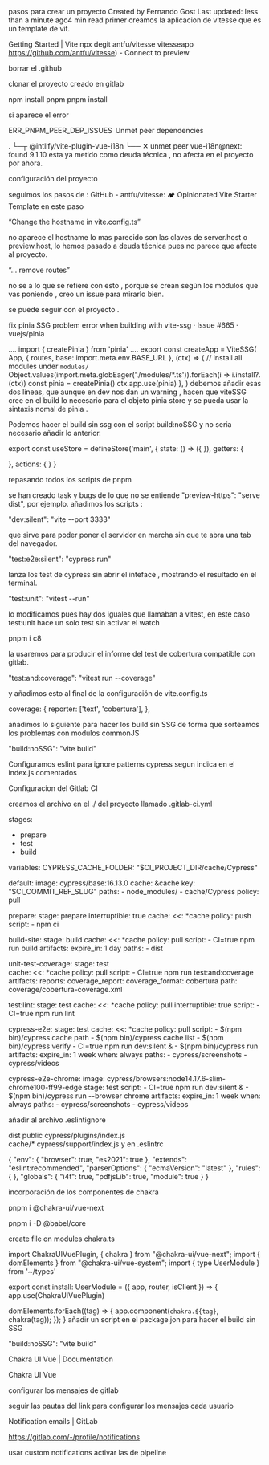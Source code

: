 pasos para crear un proyecto
Created by Fernando Gost
Last updated: less than a minute ago4 min read
primer creamos la aplicacion de vitesse que es un template de vit.

Getting Started | Vite 
npx degit antfu/vitesse vitesseapp
https://github.com/antfu/vitesse) - Connect to preview

borrar el .github

clonar el proyecto creado en gitlab 

npm install pnpm
pnpm install


si aparece el error 

ERR_PNPM_PEER_DEP_ISSUES  Unmet peer dependencies

.
└─┬ @intlify/vite-plugin-vue-i18n
└── ✕ unmet peer vue-i18n@next: found 9.1.10
esta ya metido como deuda técnica , no afecta en el proyecto por ahora.

 

configuración del proyecto 

seguimos los pasos de :
GitHub - antfu/vitesse: 🏕 Opinionated Vite Starter Template 
en este paso 

“Change the hostname in vite.config.ts”

no aparece el hostname lo mas parecido son las claves de server.host o preview.host, lo hemos pasado a deuda técnica pues no parece que afecte al proyecto.

“… remove routes”

no se a lo que se refiere con esto , porque se crean según los módulos que vas poniendo , creo un issue para mirarlo bien.

se puede seguir con el proyecto .

fix pinia SSG problem error when building with vite-ssg · Issue #665 · vuejs/pinia 


....
import { createPinia } from 'pinia'
....
export const createApp = ViteSSG(
  App,
  { routes, base: import.meta.env.BASE_URL },
  (ctx) => {
    // install all modules under `modules/`
    Object.values(import.meta.globEager('./modules/*.ts')).forEach(i => i.install?.(ctx))
    const pinia = createPinia()
    ctx.app.use(pinia)
  },
)
debemos añadir esas dos lineas, que aunque en dev nos dan un warning , hacen que viteSSG cree en el build lo necesario para el objeto pinia store y se pueda usar la sintaxis nomal de pinia .

Podemos hacer el build sin ssg con el script  build:noSSG  y no seria necesario añadir lo anterior.


export const useStore = defineStore('main', {
  state: () => ({
  }),
  getters: {
    
  },
  actions: {
  }
}
 

repasando todos los scripts de pnpm

se han creado task y bugs de lo que no se entiende "preview-https": "serve dist", por ejemplo.
añadimos los scripts : 

"dev:silent": "vite --port 3333"

que sirve para poder poner el servidor en marcha sin que te abra una tab del navegador.

"test:e2e:silent": "cypress run"

lanza los test de cypress sin abrir el inteface , mostrando el resultado en el terminal.

"test:unit": "vitest --run" 

lo modificamos pues hay dos iguales que llamaban a vitest, en este caso test:unit hace un solo test sin activar el watch

pnpm i c8

la usaremos para producir el informe del test de cobertura compatible con gitlab. 

"test:and:coverage": "vitest run --coverage"

y añadimos esto al final de la configuración de vite.config.ts


 coverage: {
      reporter: ['text', 'cobertura'],
    },
 

añadimos lo siguiente para hacer los build sin SSG de forma que sorteamos los problemas con modulos commonJS 

"build:noSSG": "vite build"

Configuramos eslint para ignore patterns cypress segun indica en el index.js comentados

 

Configuracion del Gitlab CI

creamos el archivo en el ./ del proyecto llamado .gitlab-ci.yml


stages:    
  - prepare      
  - test
  - build

variables:
   CYPRESS_CACHE_FOLDER: "$CI_PROJECT_DIR/cache/Cypress"  

default:
   image: cypress/base:16.13.0
   cache: &cache
     key: "$CI_COMMIT_REF_SLUG"
     paths:
       - node_modules/
       - cache/Cypress
     policy: pull

prepare:
  stage: prepare
  interruptible: true
  cache:
    <<: *cache
    policy: push
  script:
    - npm ci
  
build-site:
  stage: build
  cache:
    <<: *cache
    policy: pull
  script:
    - CI=true npm run build 
  artifacts:
    expire_in: 1 day
    paths:
      - dist

unit-test-coverage: 
  stage: test   
  cache:
    <<: *cache
    policy: pull 
  script:
    - CI=true npm run test:and:coverage
  artifacts:
    reports:
      coverage_report:
        coverage_format: cobertura
        path: coverage/cobertura-coverage.xml

test:lint:
  stage: test 
  cache:
    <<: *cache
    policy: pull 
  interruptible: true
  script:
    - CI=true npm run lint

cypress-e2e:
  stage: test
  cache:
    <<: *cache
    policy: pull 
  script:
    - $(npm bin)/cypress cache path
    - $(npm bin)/cypress cache list
    - $(npm bin)/cypress verify
    - CI=true npm run dev:silent &
    - $(npm bin)/cypress run
  artifacts:
    expire_in: 1 week
    when: always
    paths:
    - cypress/screenshots
    - cypress/videos

cypress-e2e-chrome:
   image: cypress/browsers:node14.17.6-slim-chrome100-ff99-edge
   stage: test
   script:
     - CI=true npm run dev:silent &
     - $(npm bin)/cypress run --browser chrome
   artifacts:
     expire_in: 1 week
     when: always
     paths:
     - cypress/screenshots
     - cypress/videos
 

añadir al archivo .eslintignore


dist
public
cypress/plugins/index.js  
cache/*
cypress/support/index.js
y en .eslintrc


{
  "env": {
    "browser": true,
    "es2021": true
  },
  "extends": "eslint:recommended",
  "parserOptions": {
    "ecmaVersion": "latest"
  },
  "rules": {
  },
  "globals": {
    "i4t": true,
    "pdfjsLib": true,
    "module": true
  }
}
 

incorporación de los componentes de chakra

pnpm i @chakra-ui/vue-next

pnpm i -D @babel/core

create file on modules chakra.ts  


import ChakraUIVuePlugin, { chakra } from "@chakra-ui/vue-next";
import { domElements } from "@chakra-ui/vue-system";
import { type UserModule } from '~/types'


export const install: UserModule = ({ app, router, isClient }) => {
    app.use(ChakraUIVuePlugin)
  
  
  domElements.forEach((tag) => {
    app.component(`chakra.${tag}`, chakra(tag));
  });
}
añadir un script en el package.jon para hacer el build sin SSG 

"build:noSSG": "vite build"

Chakra UI Vue | Documentation 

Chakra UI Vue 

 

configurar los mensajes de gitlab

seguir las pautas del link para configurar los mensajes cada usuario 

Notification emails | GitLab 

https://gitlab.com/-/profile/notifications

usar custom notifications activar las de pipeline

